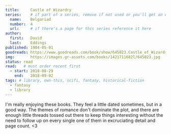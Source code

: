 ```yaml
---
title:     Castle of Wizardry
series:    # if part of a series, remove if not used or you'll get an error
  name:    Belgariad
  number:  4
  url:     # if there's a page for this series reference it here
author: 
  first:   David
  last:    Eddings
published: 1984-05-01 
goodreads: https://www.goodreads.com/book/show/645023.Castle_of_Wizardry
img:       https://images.gr-assets.com/books/1421711682l/645023.jpg
status: read
read:   # must order recent first
  - start: 2018-08-29
    end:   2018-09-02
tags: # library, own-this, scifi, fantasy, historical-fiction
  - fantasy
  - library
---
```


I'm really enjoying these books. They feel a little dated sometimes, but in a good way. The themes of romance don't dominate the plot, and there are enough little threads tossed out there to keep things interesting without the need to follow up on every single one of them in excruciating detail and page count.  <3

